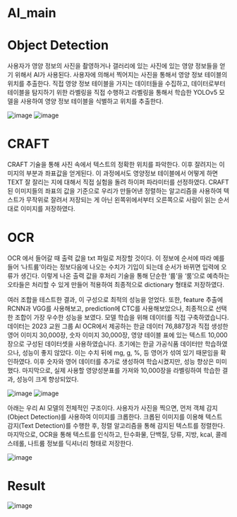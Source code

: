 # AI_main

# Object Detection
사용자가 영양 정보의 사진을 촬영하거나 갤러리에 있는 사진에 있는 영양 정보들을 얻기 위해서 AI가 사용된다. 
사용자에 의해서 찍어지는 사진을 통해서 영양 정보 테이블의 위치를 추출한다. 
직접 영양 정보 테이블을 가지는 데이터들을 수집하고, 데이터로부터 테이블을 탐지하기 위한 라벨링을 직접 수행하고 라벨링을 통해서 학습한 YOLOv5 모델을 사용하여 영양 정보 테이블을 식별하고 위치를 추출한다. 

![image](https://github.com/neoman-omyeon-go/AI_main/assets/97443033/7f2c554f-bd85-49d8-a18f-a10cf593dd58)
![image](https://github.com/neoman-omyeon-go/AI_main/assets/97443033/254c3d9a-4e6e-4d39-9f5b-0b7d5e13ee48)

# CRAFT
CRAFT 기술을 통해 사진 속에서 텍스트의 정확한 위치를 파악한다. 이후 잘려지는 이미지의 부분과 좌표값을 얻게된다.
이 과정에서도 영양정보 테이블에서 어떻게 하면 TEXT 잘 잘리는 지에 대해서 직접 실험을 돌려 하이퍼 파라미터를 선정하였다. 
CRAFT된 이미지들의 좌표의 값을 기준으로 우리가 만들어낸 정렬하는 알고리즘을 사용하여 텍스트가 무작위로 잘려서 저장되는 게 아닌 왼쪽위에서부터 오른쪽으로 사람이 읽는 순서대로 이미지를 저장하였다. 

# OCR
OCR 에서 들어갈 때 출력 값을 txt 파일로 저장할 것이다. 
이 정보에 순서에 따라 예를들어 ‘나트륨’이라는 정보다음에 나오는 수치가 기입이 되는데 순서가 바뀌면 입력에 오류가 생긴다.
이렇게 나온 출력 값을 후처리 기술을 통해 단순한 ‘륨’을 ‘룸’으로 예측하는 오타들은 처리할 수 있게 만들어 적용하여 최종적으로 dictionary 형태로 저장하였다.

여러 조합을 테스트한 결과, 이 구성으로 최적의 성능을 얻었다. 또한, feature 추출에 RCNN과 VGG를 사용해보고, prediction에 CTC를 사용해보았으나, 최종적으로 선택한 조합이 가장 우수한 성능을 보였다.
모델 학습을 위해 데이터를 직접 구축하였습니다. 데이터는 2023 교원 그룹 AI OCR에서 제공하는 한글 데이터 76,887장과 직접 생성한 영어 이미지 30,000장, 숫자 이미지 30,000장, 영양 테이블 표에 있는 텍스트 10,000장으로 구성된 데이터셋을 사용하였습니다. 초기에는 한글 가공식품 데이터만 학습하였으나, 성능이 좋지 않았다. 이는 수치 뒤에 mg, g, %, 등 영어가 섞여 있기 때문임을 확인하였다. 이후 숫자와 영어 데이터를 추가로 생성하여 학습시켰지만, 성능 향상은 미미했다.
마지막으로, 실제 사용할 영양성분표를 가져와 10,000장을 라벨링하여 학습한 결과, 성능이 크게 향상되었다.

![image](https://github.com/neoman-omyeon-go/AI_main/assets/97443033/33835cc3-15c8-4bdc-bc3a-85098ea1dadd)
![image](https://github.com/neoman-omyeon-go/AI_main/assets/97443033/be4bc208-52a1-4dd1-b9a0-d7f5c5f51245)

아래는 우리 AI 모델의 전체적인 구조이다. 사용자가 사진을 찍으면, 먼저 객체 감지(Object Detection)를 사용하여 이미지를 크롭한다. 크롭된 이미지를 이용해 텍스트 감지(Text Detection)를 수행한 후, 정렬 알고리즘을 통해 감지된 텍스트를 정렬한다. 마지막으로, OCR을 통해 텍스트를 인식하고, 탄수화물, 단백질, 당류, 지방, kcal, 콜레스테롤, 나트륨 정보를 딕셔너리 형태로 저장한다.

![image](https://github.com/neoman-omyeon-go/AI_main/assets/97443033/49a7ca8d-87de-4981-8aa5-57e055cb8a21)

# Result
![image](https://github.com/neoman-omyeon-go/AI_main/assets/97443033/57eef419-ba81-4b25-a21c-36b9294c4903)

